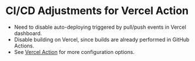 # CI/CD Adjustments for Vercel Action

- Need to disable auto-deploying triggered by pull/push events in Vercel dashboard.
- Disable building on Vercel, since builds are already performed in GitHub Actions.
- See [Vercel Action](https://github.com/marketplace/actions/vercel-action) for more configuration options.

